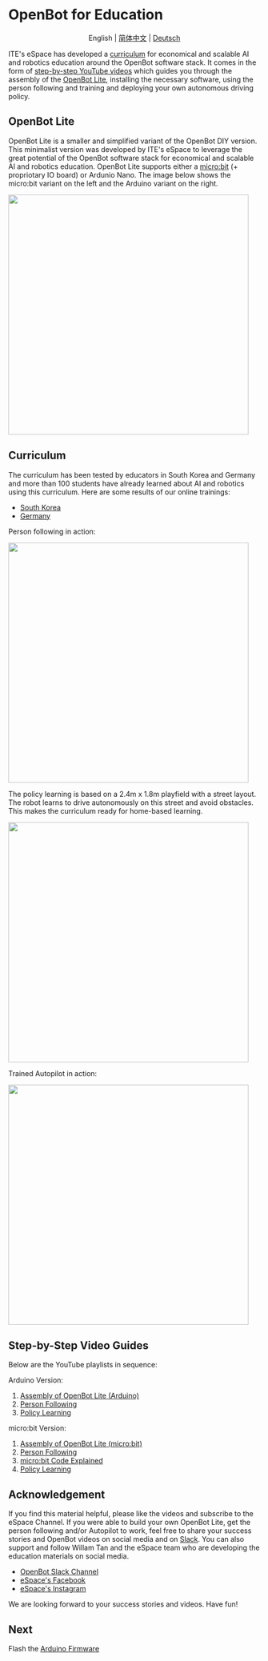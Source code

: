 # OpenBot for Education

<p align="center">
  <span>English</span> |
  <a href="README.zh-CN.md">简体中文</a> |
  <a href="README.de-DE.md">Deutsch</a>
</p>

ITE's eSpace has developed a [curriculum](#curriculum) for economical and scalable AI and robotics education around the OpenBot software stack. It comes in the form of [step-by-step YouTube videos](#step-by-step-video-guides) which guides you through the assembly of the [OpenBot Lite](#openbot-lite-arduino), installing the necessary software, using the person following and training and deploying your own autonomous driving policy.

## OpenBot Lite

OpenBot Lite is a smaller and simplified variant of the OpenBot DIY version. This minimalist version was developed by ITE's eSpace to leverage the great potential of the OpenBot software stack for economical and scalable AI and robotics education. OpenBot Lite supports either a [micro:bit](https://microbit.org/) (+ propriotary IO board) or Ardunio Nano. The image below shows the micro:bit variant on the left and the Arduino variant on the right.

<p float="left">
  <img src="../../docs/images/openbot_lite.jpg" width="480px" />
</p>

## Curriculum

The curriculum has been tested by educators in South Korea and Germany and more than 100 students have already learned about AI and robotics using this curriculum. Here are some results of our online trainings:

* [South Korea](https://fb.watch/bDK2Vjgm3g/)
* [Germany](https://www.facebook.com/EspaceCW/posts/5087394677946975)

Person following in action:

<p float="left">
  <img src="../../docs/images/objectnav_320.gif" width="480px" />
</p>

The policy learning is based on a 2.4m x 1.8m playfield with a street layout. The robot learns to drive autonomously on this street and avoid obstacles. This makes the curriculum ready for home-based learning.

<p float="left">
  <img src="../../docs/images/playfield.jpg" width="480px" />
</p>

Trained Autopilot in action:

<p float="left">
  <img src="../../docs/images/autopilot_320.gif" width="480px" />
</p>

## Step-by-Step Video Guides

Below are the YouTube playlists in sequence:

Arduino Version:
1. [Assembly of OpenBot Lite (Arduino)](https://youtube.com/playlist?list=PLNKFHX5MRn52za5VeteCmvLNcL1Kowtw2)
2. [Person Following](https://youtube.com/playlist?list=PLNKFHX5MRn501oWvPbKzP1zkcqhLU5TOh)
3. [Policy Learning](https://youtube.com/playlist?list=PLNKFHX5MRn5233AyCWhcn71JdB9qIEa-E)

micro:bit Version:
1. [Assembly of OpenBot Lite (micro:bit)](https://youtube.com/playlist?list=PLNKFHX5MRn51xVKHo2VCY-KbOFQrkOm2R)
2. [Person Following](https://youtube.com/playlist?list=PLNKFHX5MRn51crWis1lwFJXj69DN9evG1)
3. [micro:bit Code Explained](https://youtube.com/playlist?list=PLNKFHX5MRn51DfspxVo16BkfXz8y9uR7N)
4. [Policy Learning](https://youtube.com/playlist?list=PLNKFHX5MRn5233AyCWhcn71JdB9qIEa-E)

## Acknowledgement

If you find this material helpful, please like the videos and subscribe to the eSpace Channel. If you were able to build your own OpenBot Lite, get the person following and/or Autopilot to work, feel free to share your success stories and OpenBot videos on social media and on [Slack](https://join.slack.com/t/openbot-community/shared_invite/zt-jl8ygxqt-WNRNi9yzh7Lu60qui6Nh6w). You can also support and follow Willam Tan and the eSpace team who are developing the education materials on social media.

* [OpenBot Slack Channel](https://join.slack.com/t/openbot-community/shared_invite/zt-jl8ygxqt-WNRNi9yzh7Lu60qui6Nh6w)
* [eSpace's Facebook](https://www.facebook.com/EspaceCW)
* [eSpace's Instagram](https://www.instagram.com/EspaceCW/)

We are looking forward to your success stories and videos.  Have fun!

## Next

Flash the [Arduino Firmware](../../firmware/README.md)
